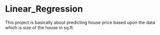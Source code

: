 # Linear_Regression
This project is basically about predicting house price based upon the data which is size of the house in sq.ft.
